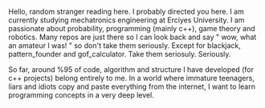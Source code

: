 Hello, random stranger reading here. I probably directed you here.
I am currently studying mechatronics engineering at Erciyes University.
I am passionate about probability, programming (mainly c++), game theory and robotics. 
Many repos are just there so I can look back and say " wow, what an amateur I was! " so don't take them seriously.
Except for blackjack, pattern_founder and gof_calculator. Take them seriosuly. Seriously. 

So far, around %95 of code, algorithm and structure I have developed (for c++ projects) belong entirely to me. 
In a world where immature teenagers, liars and idiots copy and paste everything from the internet, I want to learn programming concepts in a very deep level.

